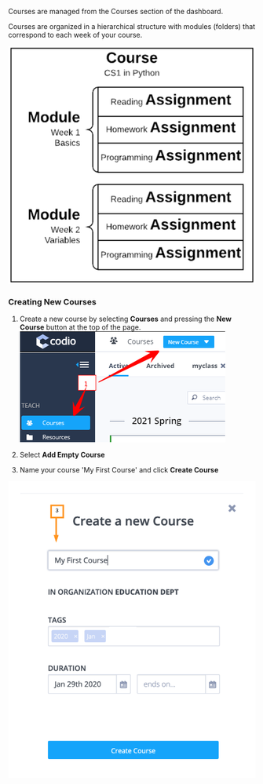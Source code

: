 Courses are managed from the Courses section of the dashboard.

Courses are organized in a hierarchical structure with modules (folders) that correspond to each week of your course. 

![](.guides/img/course-structure.png)

### Creating New Courses
1. Create a new course by selecting **Courses** and pressing the **New Course** button at the top of the page. 
![.guides/img/addCourse](.guides/img/addCourse.png)


2. Select **Add Empty Course**


3. Name your course 'My First Course' and click **Create Course**


![](.guides/img/myFirstCourse.png)
